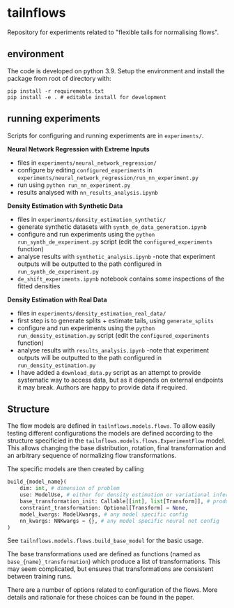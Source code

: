 # tailnflows
Repository for experiments related to "flexible tails for normalising flows".

## environment

The code is developed on python 3.9.
Setup the environment and install the package from root of directory with:
```
pip install -r requirements.txt
pip install -e . # editable install for development
```

## running experiments
Scripts for configuring and running experiments are in `experiments/`.

**Neural Network Regression with Extreme Inputs**
- files in `experiments/neural_network_regression/`
- configure by editing `configured_experiments` in `experiments/neural_network_regression/run_nn_experiment.py`
- run using `python run_nn_experiment.py`
- results analysed with `nn_results_analysis.ipynb`

**Density Estimation with Synthetic Data**
- files in `experiments/density_estimation_synthetic/`
- generate synthetic datasets with `synth_de_data_generation.ipynb`
- configure and run experiments using the `python run_synth_de_experiment.py` script (edit the `configured_experiments` function)
- analyse results with `synthetic_analysis.ipynb`
    -note that experiment outputs will be outputted to the path configured in `run_synth_de_experiment.py`
- `de_shift_experiments.ipynb` notebook contains some inspections of the fitted densities

**Density Estimation with Real Data**
- files in `experiments/density_estimation_real_data/`
- first step is to generate splits + estimate tails, using `generate_splits`
- configure and run experiments using the `python run_density_estimation.py` script (edit the `configured_experiments` function)
- analyse results with `results_analysis.ipynb`
    -note that experiment outputs will be outputted to the path configured in `run_density_estimation.py`
- I have added a `download_data.py` script as an attempt to provide systematic way to access data, but as it depends on external endpoints it may break. Authors are happy to provide data if required.


## Structure

The flow models are defined in `tailnflows.models.flows`.
To allow easily testing different configurations the models are defined according to the structure specificied in the `tailnflows.models.flows.ExperimentFlow` model.
This allows changing the base distribution, rotation, final transformation and an arbitrary sequence of normalizing flow transformations.

The specific models are then created by calling 
```python
build_{model_name}(
    dim: int, # dimension of problem
    use: ModelUse, # either for density estimation or variational inference 
    base_transformation_init: Callable[[int], list[Transform]], # produce the sequence of transformations in data->noise direction
    constraint_transformation: Optional[Transform] = None,
    model_kwargs: ModelKwargs, # any model specific config
    nn_kwargs: NNKwargs = {}, # any model specific neural net config
)
```
See `tailnflows.models.flows.build_base_model` for the basic usage.

The base transformations used are defined as functions (named as `base_{name}_transformation`) which produce a list of transformations. This may seem complicated, but ensures that transformations are consistent between training runs.

There are a number of options related to configuration of the flows.
More details and rationale for these choices can be found in the paper.